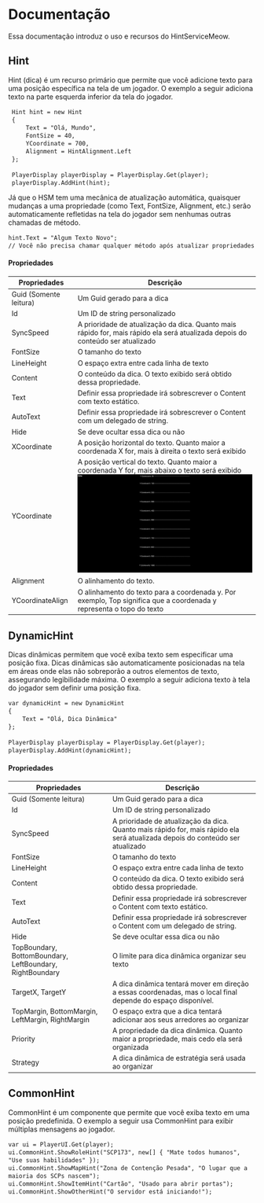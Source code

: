 # Documentação
Essa documentação introduz o uso e recursos do HintServiceMeow.
## Hint
Hint (dica) é um recurso primário que permite que você adicione texto para uma posição específica na tela de um jogador. O exemplo a seguir adiciona texto na parte esquerda inferior da tela do jogador.
```Csharp
 Hint hint = new Hint
 {
     Text = "Olá, Mundo",
     FontSize = 40,
     YCoordinate = 700,
     Alignment = HintAlignment.Left
 };

 PlayerDisplay playerDisplay = PlayerDisplay.Get(player);
 playerDisplay.AddHint(hint);
```
Já que o HSM tem uma mecânica de atualização automática, quaisquer mudanças a uma propriedade (como Text, FontSize, Alignment, etc.) serão automaticamente refletidas na tela do jogador sem nenhumas outras chamadas de método.
```Csharp
hint.Text = "Algum Texto Novo";
// Você não precisa chamar qualquer método após atualizar propriedades
``` 
#### Propriedades
| Propriedades | Descrição |
| - | - |
| Guid (Somente leitura) | Um Guid gerado para a dica |
| Id | Um ID de string personalizado |
| SyncSpeed | A prioridade de atualização da dica. Quanto mais rápido for, mais rápido ela será atualizada depois do conteúdo ser atualizado |
| FontSize | O tamanho do texto |
| LineHeight | O espaço extra entre cada linha de texto |
| Content | O conteúdo da dica. O texto exibido será obtido dessa propriedade. |
| Text | Definir essa propriedade irá sobrescrever o Content com texto estático. |
| AutoText | Definir essa propriedade irá sobrescrever o Content com um delegado de string. |
| Hide | Se deve ocultar essa dica ou não |
| XCoordinate | A posição horizontal do texto. Quanto maior a coordenada X for, mais à direita o texto será exibido |
| YCoordinate | A posição vertical do texto. Quanto maior a coordenada Y for, mais abaixo o texto será exibido ![A posição da coordenada Y](Images/YCoordinateExample.jpg) |
| Alignment | O alinhamento do texto. |
| YCoordinateAlign | O alinhamento do texto para a coordenada y. Por exemplo, Top significa que a coordenada y representa o topo do texto |
## DynamicHint
Dicas dinâmicas permitem que você exiba texto sem especificar uma posição fixa. Dicas dinâmicas são automaticamente posicionadas na tela em áreas onde elas não sobreporão a outros elementos de texto, assegurando legibilidade máxima. O exemplo a seguir adiciona texto à tela do jogador sem definir uma posição fixa.
```CSharp
var dynamicHint = new DynamicHint
{
    Text = "Olá, Dica Dinâmica"
};

PlayerDisplay playerDisplay = PlayerDisplay.Get(player);
playerDisplay.AddHint(dynamicHint);
```
#### Propriedades
| Propriedades | Descrição |
| - | - |
| Guid (Somente leitura) | Um Guid gerado para a dica |
| Id | Um ID de string personalizado |
| SyncSpeed | A prioridade de atualização da dica. Quanto mais rápido for, mais rápido ela será atualizada depois do conteúdo ser atualizado |
| FontSize | O tamanho do texto |
| LineHeight | O espaço extra entre cada linha de texto |
| Content | O conteúdo da dica. O texto exibido será obtido dessa propriedade. |
| Text | Definir essa propriedade irá sobrescrever o Content com texto estático. |
| AutoText | Definir essa propriedade irá sobrescrever o Content com um delegado de string. |
| Hide | Se deve ocultar essa dica ou não |
| TopBoundary, BottomBoundary, LeftBoundary, RightBoundary | O limite para dica dinâmica organizar seu texto |
| TargetX, TargetY | A dica dinâmica tentará mover em direção a essas coordenadas, mas o local final depende do espaço disponível. |
| TopMargin, BottomMargin, LeftMargin, RightMargin | O espaço extra que a dica tentará adicionar aos seus arredores ao organizar |
| Priority | A propriedade da dica dinâmica. Quanto maior a propriedade, mais cedo ela será organizada |
| Strategy | A dica dinâmica de estratégia será usada ao organizar |
## CommonHint
CommonHint é um componente que permite que você exiba texto em uma posição predefinida. O exemplo a seguir usa CommonHint para exibir múltiplas mensagens ao jogador.
```CSharp
var ui = PlayerUI.Get(player);
ui.CommonHint.ShowRoleHint("SCP173", new[] { "Mate todos humanos", "Use suas habilidades" });
ui.CommonHint.ShowMapHint("Zona de Contenção Pesada", "O lugar que a maioria dos SCPs nascem");
ui.CommonHint.ShowItemHint("Cartão", "Usado para abrir portas");
ui.CommonHint.ShowOtherHint("O servidor está iniciando!");
```
